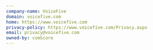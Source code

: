 ```yaml
---
company-name: VoiceFive
domain: voicefive.com
home: https://www.voicefive.com
privacy-policy: https://www.voicefive.com/Privacy.aspx
email: privacy@voicefive.com
owned-by: comScore
---
```




